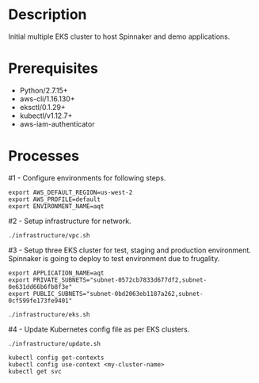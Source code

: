 
# Description

Initial multiple EKS cluster to host Spinnaker and demo applications.


# Prerequisites

- Python/2.7.15+
- aws-cli/1.16.130+
- eksctl/0.1.29+
- kubectl/v1.12.7+
- aws-iam-authenticator

# Processes
#1 - Configure environments for following steps.
```
export AWS_DEFAULT_REGION=us-west-2
export AWS_PROFILE=default
export ENVIRONMENT_NAME=aqt
```
#2 - Setup infrastructure for network.
```
./infrastructure/vpc.sh

```

#3 - Setup three EKS cluster for test, staging and production environment. Spinnaker is going to deploy to test environment due to frugality.

```
export APPLICATION_NAME=aqt
export PRIVATE_SUBNETS="subnet-0572cb7833d677df2,subnet-0e631dd66b6fb8f3e"
export PUBLIC_SUBNETS="subnet-0bd2063eb1187a262,subnet-0cf599fe173fe9401"

./infrastructure/eks.sh

```

#4 - Update Kubernetes config file as per EKS clusters.
```
./infrastructure/update.sh

kubectl config get-contexts
kubectl config use-context <my-cluster-name>
kubectl get svc

```
